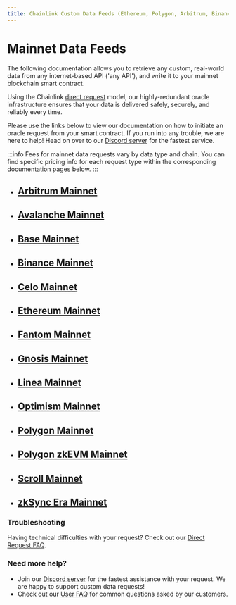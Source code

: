 ```yaml
---
title: Chainlink Custom Data Feeds (Ethereum, Polygon, Arbitrum, Binance, Avalanche, Base, Optimism, Fantom, Gnosis, Celo, Scroll, Linea, zkSync)
---
```


# Mainnet Data Feeds

The following documentation allows you to retrieve any custom, real-world data from any internet-based API ('any API'), and write it to your mainnet blockchain smart contract. 

Using the Chainlink [direct request](/knowledgebase/Direct-Request-Guide) model, our highly-redundant oracle infrastructure ensures that your data is delivered safely, securely, and reliably every time. 

Please use the links below to view our documentation on how to initiate an oracle request from your smart contract. If you run into any trouble, we are here to help! Head on over to our [Discord server](https://discord.gg/Xs6SjqVPUA) for the fastest service.

:::info
Fees for mainnet data requests vary by data type and chain. You can find specific pricing info for each request type within the corresponding documentation pages below.
:::

* ## [Arbitrum Mainnet](/services/direct-request-jobs/mainnets/Arbitrum-One-Mainnet-Jobs)
* ## [Avalanche Mainnet](/services/direct-request-jobs/mainnets/Avalanche-CChain-Mainnet-Jobs)
* ## [Base Mainnet](/services/direct-request-jobs/mainnets/Base-Mainnet-Jobs)
* ## [Binance Mainnet](/services/direct-request-jobs/mainnets/Binance-Mainnet-Jobs)
* ## [Celo Mainnet](/services/direct-request-jobs/mainnets/Celo-Mainnet-Jobs)
* ## [Ethereum Mainnet](/services/direct-request-jobs/mainnets/Ethereum-Mainnet-Jobs)
* ## [Fantom Mainnet](/services/direct-request-jobs/mainnets/Fantom-Mainnet-Jobs)
* ## [Gnosis Mainnet](/services/direct-request-jobs/mainnets/Gnosis-Chain-Mainnet-Jobs)
* ## [Linea Mainnet](/services/direct-request-jobs/mainnets/Linea-Mainnet-Jobs)
* ## [Optimism Mainnet](/services/direct-request-jobs/mainnets/Optimism-Mainnet-Jobs)
* ## [Polygon Mainnet](/services/direct-request-jobs/mainnets/Polygon-Mainnet-Jobs)
* ## [Polygon zkEVM Mainnet](/services/direct-request-jobs/mainnets/Polygon-zkEVM-Mainnet-Jobs)
* ## [Scroll Mainnet](/services/direct-request-jobs/mainnets/Scroll-Mainnet-Jobs)
* ## [zkSync Era Mainnet](/services/direct-request-jobs/mainnets/zkSync-Era-Mainnet-Jobs)

### Troubleshooting

Having technical difficulties with your request? Check out our [Direct Request FAQ](/knowledgebase/faq/Chainlink-Users#direct-request-jobs).

### Need more help?
* Join our [Discord server](https://discord.gg/Xs6SjqVPUA) for the fastest assistance with your request. We are happy to support custom data requests!
* Check out our [User FAQ](/knowledgebase/faq/Chainlink-Users "FAQ - Chainlink Data Consumers") for common questions asked by our customers.